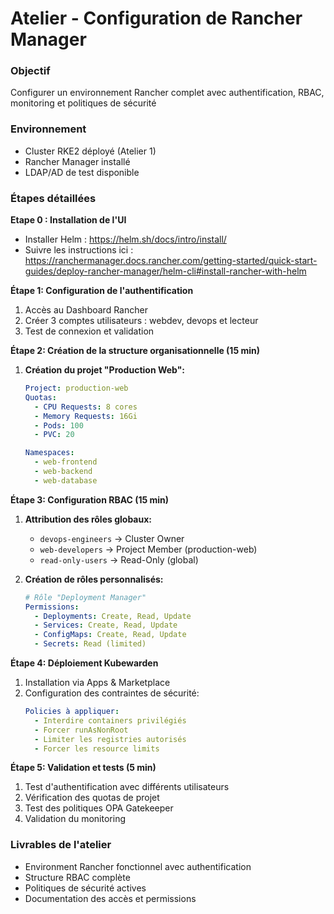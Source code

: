 # Atelier - Configuration de Rancher Manager

### Objectif
Configurer un environnement Rancher complet avec authentification, RBAC, monitoring et politiques de sécurité

### Environnement
- Cluster RKE2 déployé (Atelier 1)
- Rancher Manager installé
- LDAP/AD de test disponible

### Étapes détaillées

**Etape 0 : Installation de l'UI**

* Installer Helm : https://helm.sh/docs/intro/install/ 
* Suivre les instructions ici : https://ranchermanager.docs.rancher.com/getting-started/quick-start-guides/deploy-rancher-manager/helm-cli#install-rancher-with-helm

**Étape 1: Configuration de l'authentification**

1. Accès au Dashboard Rancher
2. Créer 3 comptes utilisateurs : webdev, devops et lecteur 
3. Test de connexion et validation

**Étape 2: Création de la structure organisationnelle (15 min)**

1. **Création du projet "Production Web":**
   ```yaml
   Project: production-web
   Quotas:
     - CPU Requests: 8 cores
     - Memory Requests: 16Gi
     - Pods: 100
     - PVC: 20
   
   Namespaces:
     - web-frontend
     - web-backend
     - web-database
   ```

**Étape 3: Configuration RBAC (15 min)**

1. **Attribution des rôles globaux:**
   - `devops-engineers` → Cluster Owner
   - `web-developers` → Project Member (production-web)
   - `read-only-users` → Read-Only (global)

2. **Création de rôles personnalisés:**
   ```yaml
   # Rôle "Deployment Manager"
   Permissions:
     - Deployments: Create, Read, Update
     - Services: Create, Read, Update
     - ConfigMaps: Create, Read, Update
     - Secrets: Read (limited)
   ```

**Étape 4: Déploiement Kubewarden**

1. Installation via Apps & Marketplace
2. Configuration des contraintes de sécurité:
   ```yaml
   Policies à appliquer:
     - Interdire containers privilégiés
     - Forcer runAsNonRoot
     - Limiter les registries autorisés
     - Forcer les resource limits
   ```

**Étape 5: Validation et tests (5 min)**

1. Test d'authentification avec différents utilisateurs
2. Vérification des quotas de projet
3. Test des politiques OPA Gatekeeper
4. Validation du monitoring

### Livrables de l'atelier
- Environment Rancher fonctionnel avec authentification
- Structure RBAC complète
- Politiques de sécurité actives
- Documentation des accès et permissions
